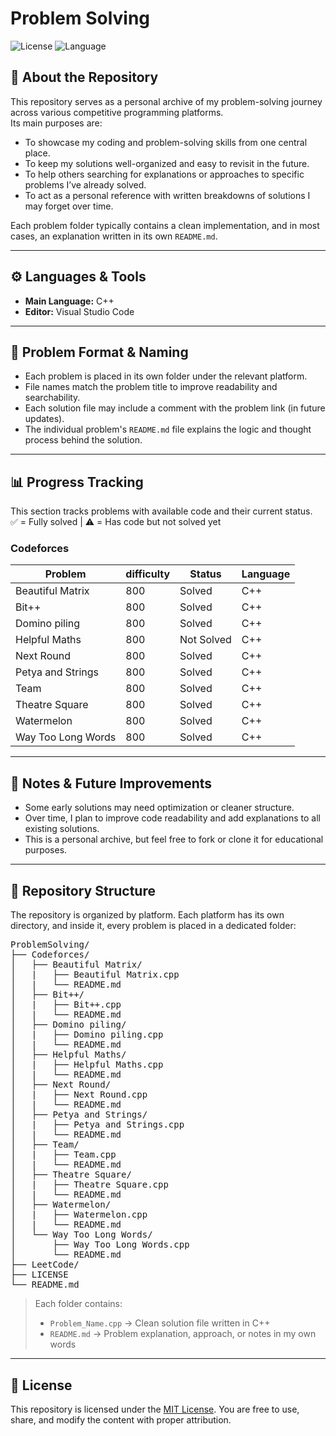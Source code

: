 # Problem Solving
![License](https://img.shields.io/badge/license-MIT-blue.svg)
![Language](https://img.shields.io/badge/language-C++-brightgreen)

## 📌 About the Repository

This repository serves as a personal archive of my problem-solving journey across various competitive programming platforms.  
Its main purposes are:

- To showcase my coding and problem-solving skills from one central place.
- To keep my solutions well-organized and easy to revisit in the future.
- To help others searching for explanations or approaches to specific problems I’ve already solved.
- To act as a personal reference with written breakdowns of solutions I may forget over time.

Each problem folder typically contains a clean implementation, and in most cases, an explanation written in its own `README.md`.

---

## ⚙️ Languages & Tools

- **Main Language:** C++
- **Editor:** Visual Studio Code  

---

## 📝 Problem Format & Naming

- Each problem is placed in its own folder under the relevant platform.
- File names match the problem title to improve readability and searchability.
- Each solution file may include a comment with the problem link (in future updates).
- The individual problem's `README.md` file explains the logic and thought process behind the solution.

---



## 📊 Progress Tracking

This section tracks problems with available code and their current status.  
✅ = Fully solved | ⚠️ = Has code but not solved yet

### Codeforces

| Problem | difficulty | Status | Language |
|--------|----------|--------|----------|
| Beautiful Matrix | 800 | Solved | C++ |
| Bit++ | 800 | Solved | C++ |
| Domino piling | 800 | Solved | C++ |
| Helpful Maths | 800 | Not Solved | C++ |
| Next Round | 800 | Solved | C++ |
| Petya and Strings | 800 | Solved | C++ |
| Team | 800 | Solved | C++ |
| Theatre Square | 800 | Solved | C++ |
| Watermelon | 800 | Solved | C++ |
| Way Too Long Words | 800 | Solved | C++ |

---

## 🧠 Notes & Future Improvements

- Some early solutions may need optimization or cleaner structure.
- Over time, I plan to improve code readability and add explanations to all existing solutions.
- This is a personal archive, but feel free to fork or clone it for educational purposes.

---

## 📁 Repository Structure

The repository is organized by platform. Each platform has its own directory, and inside it, every problem is placed in a dedicated folder:

<pre>
ProblemSolving/
├── Codeforces/
│   ├── Beautiful Matrix/
│   |   ├── Beautiful Matrix.cpp
│   |   └── README.md
│   ├── Bit++/
│   |   ├── Bit++.cpp
│   |   └── README.md
│   ├── Domino piling/
│   |   ├── Domino piling.cpp
│   |   └── README.md
│   ├── Helpful Maths/
│   |   ├── Helpful Maths.cpp
│   |   └── README.md
│   ├── Next Round/
│   |   ├── Next Round.cpp
│   |   └── README.md
│   ├── Petya and Strings/
│   |   ├── Petya and Strings.cpp
│   |   └── README.md
│   ├── Team/
│   |   ├── Team.cpp
│   |   └── README.md
│   ├── Theatre Square/
│   |   ├── Theatre Square.cpp
│   |   └── README.md
│   ├── Watermelon/
│   |   ├── Watermelon.cpp
│   |   └── README.md
│   └── Way Too Long Words/
│       ├── Way Too Long Words.cpp
│       └── README.md
├── LeetCode/
├── LICENSE
└── README.md
</pre>

> Each folder contains:
> - `Problem_Name.cpp` → Clean solution file written in C++
> - `README.md` → Problem explanation, approach, or notes in my own words

---


## 📜 License

This repository is licensed under the [MIT License](LICENSE).
You are free to use, share, and modify the content with proper attribution.